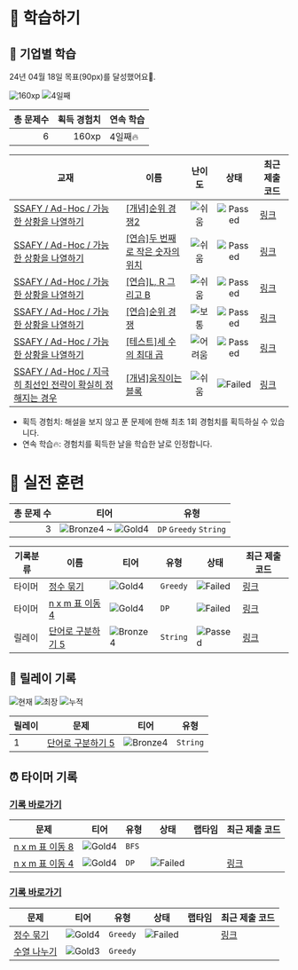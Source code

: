 # 📖 학습하기

## 🚀 기업별 학습
24년 04월 18일 목표(90px)를 달성했어요🥳.

![160xp](https://img.shields.io/badge/EXP-160xp-%235cb85c.svg?for-the-badge)
![4일째](https://img.shields.io/badge/연속학습-4일째-%23E34F26.svg?for-the-badge)

|총 문제수|획득 경험치|연속 학습|
|---:|---:|---|
6|160xp|4일째🔥|

|교재|이름|난이도|상태|최근 제출 코드|
|---|---|:---:|:---:|---|
|[SSAFY / Ad-Hoc / 가능한 상황을 나열하기](https://www.codetree.ai/missions?missionId=20)|[[개념]순위 경쟁2](https://www.codetree.ai/missions/20/problems/ranking-competition2)|![쉬움][easy]|![Passed][passed]|[링크](https://github.com/rara-ran/codetree-TILs/blob/main/240418/%EC%88%9C%EC%9C%84%20%EA%B2%BD%EC%9F%812/ranking-competition2.py)|
|[SSAFY / Ad-Hoc / 가능한 상황을 나열하기](https://www.codetree.ai/missions?missionId=20)|[[연습]두 번째로 작은 숫자의 위치](https://www.codetree.ai/missions/20/problems/location-of-the-second-smallest-number)|![쉬움][easy]|![Passed][passed]|[링크](https://github.com/rara-ran/codetree-TILs/blob/main/240418/%EB%91%90%20%EB%B2%88%EC%A7%B8%EB%A1%9C%20%EC%9E%91%EC%9D%80%20%EC%88%98%EC%9D%98%20%EC%9C%84%EC%B9%98/location-of-the-second-smallest-number.py)|
|[SSAFY / Ad-Hoc / 가능한 상황을 나열하기](https://www.codetree.ai/missions?missionId=20)|[[연습]L, R 그리고 B](https://www.codetree.ai/missions/20/problems/l-r-and-b)|![쉬움][easy]|![Passed][passed]|[링크](https://github.com/rara-ran/codetree-TILs/blob/main/240418/L%2C%20R%20%EA%B7%B8%EB%A6%AC%EA%B3%A0%20B/l-r-and-b.py)|
|[SSAFY / Ad-Hoc / 가능한 상황을 나열하기](https://www.codetree.ai/missions?missionId=20)|[[연습]순위 경쟁](https://www.codetree.ai/missions/20/problems/ranking-competition)|![보통][medium]|![Passed][passed]|[링크](https://github.com/rara-ran/codetree-TILs/blob/main/240418/%EC%88%9C%EC%9C%84%20%EA%B2%BD%EC%9F%81/ranking-competition.py)|
|[SSAFY / Ad-Hoc / 가능한 상황을 나열하기](https://www.codetree.ai/missions?missionId=20)|[[테스트]세 수의 최대 곱](https://www.codetree.ai/missions/20/problems/maximum-product-of-three-numbers)|![어려움][hard]|![Passed][passed]|[링크](https://github.com/rara-ran/codetree-TILs/blob/main/240418/%EC%84%B8%20%EC%88%98%EC%9D%98%20%EC%B5%9C%EB%8C%80%20%EA%B3%B1/maximum-product-of-three-numbers.py)|
|[SSAFY / Ad-Hoc / 지극히 최선인 전략이 확실히 정해지는 경우](https://www.codetree.ai/missions?missionId=20)|[[개념]움직이는 블록](https://www.codetree.ai/missions/20/problems/moving-block)|![쉬움][easy]|![Failed][failed]|[링크](https://github.com/rara-ran/codetree-TILs/blob/main/240418/%EC%9B%80%EC%A7%81%EC%9D%B4%EB%8A%94%20%EB%B8%94%EB%A1%9D/moving-block.py)|


* 획득 경험치: 해설을 보지 않고 푼 문제에 한해 최초 1회 경험치를 획득하실 수 있습니다.
* 연속 학습🔥: 경험치를 획득한 날을 학습한 날로 인정합니다.


# 🥇 실전 훈련
|총 문제 수|티어|유형|
|---:|---|---|
|3|![Bronze4][b4] ~ ![Gold4][g4]|`DP` `Greedy` `String`|

|기록분류|이름|티어|유형|상태|최근 제출 코드|
|---|---|---|---|---|---|
|타이머|[정수 묶기](https://www.codetree.ai/training-field/search/problems/integer-binding)|![Gold4][g4]|`Greedy`|![Failed][failed]|[링크](https://github.com/rara-ran/codetree-TILs/blob/main/240418/%EC%A0%95%EC%88%98%20%EB%AC%B6%EA%B8%B0/integer-binding.py)|
|타이머|[n x m 표 이동 4](https://www.codetree.ai/training-field/search/problems/move-n-x-m-table-4)|![Gold4][g4]|`DP`|![Failed][failed]|[링크](https://github.com/rara-ran/codetree-TILs/blob/main/240418/n%20x%20m%20%ED%91%9C%20%EC%9D%B4%EB%8F%99%204/move-n-x-m-table-4.py)|
|릴레이|[단어로 구분하기 5](https://www.codetree.ai/training-field/search/problems/separate-words-with-words-5)|![Bronze4][b4]|`String`|![Passed][passed]|[링크](https://github.com/rara-ran/codetree-TILs/blob/main/240418/%EB%8B%A8%EC%96%B4%EB%A1%9C%20%EA%B5%AC%EB%B6%84%ED%95%98%EA%B8%B0%205/separate-words-with-words-5.py)|


## 🏃 릴레이 기록
![현재](https://img.shields.io/badge/현재_릴레이-1-%235cb85c.svg?for-the-badge)
![최장](https://img.shields.io/badge/최장_릴레이-3-%23E34F26.svg?for-the-badge)
![누적](https://img.shields.io/badge/누적_릴레이-9-%2300599C.svg?for-the-badge)

|릴레이|문제|티어|유형|
|---|---|---|---|
|1|[단어로 구분하기 5](https://www.codetree.ai/training-field/search/problems/separate-words-with-words-5)|![Bronze4][b4]|`String`|


## ⏰ 타이머 기록
### [기록 바로가기](https://www.codetree.ai/training-field/my-records/timer/7817)

|문제|티어|유형|상태|랩타임|최근 제출 코드|
|---|---|---|---|---|---|
[n x m 표 이동 8](https://www.codetree.ai/training-field/search/problems/move-n-x-m-table-8)|![Gold4][g4]|`BFS`||||
[n x m 표 이동 4](https://www.codetree.ai/training-field/search/problems/move-n-x-m-table-4)|![Gold4][g4]|`DP`|![Failed][failed]||[링크](https://github.com/rara-ran/codetree-TILs/blob/main/240418/n%20x%20m%20%ED%91%9C%20%EC%9D%B4%EB%8F%99%204/move-n-x-m-table-4.py)|


### [기록 바로가기](https://www.codetree.ai/training-field/my-records/timer/7815)

|문제|티어|유형|상태|랩타임|최근 제출 코드|
|---|---|---|---|---|---|
[정수 묶기](https://www.codetree.ai/training-field/search/problems/integer-binding)|![Gold4][g4]|`Greedy`|![Failed][failed]||[링크](https://github.com/rara-ran/codetree-TILs/blob/main/240418/%EC%A0%95%EC%88%98%20%EB%AC%B6%EA%B8%B0/integer-binding.py)|
[수열 나누기](https://www.codetree.ai/training-field/search/problems/divide-the-sequence)|![Gold3][g3]|`Greedy`||||












[b5]: https://img.shields.io/badge/Bronze_5-%235D3E31.svg
[b4]: https://img.shields.io/badge/Bronze_4-%235D3E31.svg
[b3]: https://img.shields.io/badge/Bronze_3-%235D3E31.svg
[b2]: https://img.shields.io/badge/Bronze_2-%235D3E31.svg
[b1]: https://img.shields.io/badge/Bronze_1-%235D3E31.svg
[s5]: https://img.shields.io/badge/Silver_5-%23394960.svg
[s4]: https://img.shields.io/badge/Silver_4-%23394960.svg
[s3]: https://img.shields.io/badge/Silver_3-%23394960.svg
[s2]: https://img.shields.io/badge/Silver_2-%23394960.svg
[s1]: https://img.shields.io/badge/Silver_1-%23394960.svg
[g5]: https://img.shields.io/badge/Gold_5-%23FFC433.svg
[g4]: https://img.shields.io/badge/Gold_4-%23FFC433.svg
[g3]: https://img.shields.io/badge/Gold_3-%23FFC433.svg
[g2]: https://img.shields.io/badge/Gold_2-%23FFC433.svg
[g1]: https://img.shields.io/badge/Gold_1-%23FFC433.svg
[p5]: https://img.shields.io/badge/Platinum_5-%2376DDD8.svg
[p4]: https://img.shields.io/badge/Platinum_4-%2376DDD8.svg
[p3]: https://img.shields.io/badge/Platinum_3-%2376DDD8.svg
[p2]: https://img.shields.io/badge/Platinum_2-%2376DDD8.svg
[p1]: https://img.shields.io/badge/Platinum_1-%2376DDD8.svg
[passed]: https://img.shields.io/badge/Passed-%23009D27.svg
[failed]: https://img.shields.io/badge/Failed-%23D24D57.svg
[easy]: https://img.shields.io/badge/쉬움-%235cb85c.svg?for-the-badge
[medium]: https://img.shields.io/badge/보통-%23FFC433.svg?for-the-badge
[hard]: https://img.shields.io/badge/어려움-%23D24D57.svg?for-the-badge
